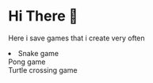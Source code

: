 # Hi There 👋
<p>
  Here i save games that i create very often
  <li>
    Snake game<br>
    Pong game<br>
    Turtle crossing game
  </li>
</p>

